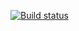 [![Build status](https://ci.appveyor.com/api/projects/status/uespib9qywtjn1g4?svg=true)](https://ci.appveyor.com/project/nugmanov87/ajs-homeworks-prototypes-constructors-6-1)
